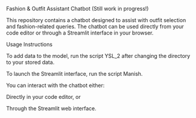 Fashion & Outfit Assistant Chatbot (Still work in progress!)

This repository contains a chatbot designed to assist with outfit selection and fashion-related queries. The chatbot can be used directly from your code editor or through a Streamlit interface in your browser.

Usage Instructions

To add data to the model, run the script YSL_2 after changing the directory to your stored data.

To launch the Streamlit interface, run the script Manish.

You can interact with the chatbot either:

Directly in your code editor, or

Through the Streamlit web interface.
